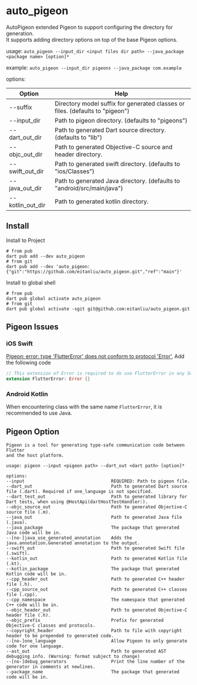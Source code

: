 # auto_pigeon

AutoPigeon extended Pigeon to support configuring the directory for generation.  
It supports adding directory options on top of the base Pigeon options.

usage: `auto_pigeon --input_dir <input files dir path> --java_package <package name> [option]*`

example: `auto_pigeon --input_dir pigeons --java_package com.example`

options:

| Option           | Help                                                                          |
|------------------|-------------------------------------------------------------------------------|
| --suffix         | Directory model suffix for generated classes or files. (defaults to "pigeon") |
| --input_dir      | Path to pigeon directory. (defaults to "pigeons")                             |
| --dart_out_dir   | Path to generated Dart source directory. (defaults to "lib")                  |
| --objc_out_dir   | Path to generated Objective-C source and header directory.                    |
| --swift_out_dir  | Path to generated swift directory. (defaults to "ios/Classes")                |
| --java_out_dir   | Path to generated Java directory. (defaults to "android/src/main/java")       |
| --kotlin_out_dir | Path to generated kotlin directory.                                           |

## Install

Install to Project

```shell
# from pub
dart pub add --dev auto_pigeon
# from git
dart pub add --dev 'auto_pigeon:{"git":"https://github.com/eitanliu/auto_pigeon.git","ref":"main"}'
```

Install to global shell

```shell
# from pub
dart pub global activate auto_pigeon
# from git
dart pub global activate -sgit git@github.com:eitanliu/auto_pigeon.git
```

## Pigeon Issues

### iOS Swift

[Pigeon: error: type 'FlutterError' does not conform to protocol 'Error'](https://github.com/flutter/flutter/issues/137057#issuecomment-1776625693), Add the following code

```swift
// This extension of Error is required to do use FlutterError in any Swift code.
extension FlutterError: Error {}
```

### Android Kotlin

When encountering class with the same name `FlutterError`, it is recommended to use Java.

## Pigeon Option
```
Pigeon is a tool for generating type-safe communication code between Flutter
and the host platform.

usage: pigeon --input <pigeon path> --dart_out <dart path> [option]*

options:
--input                                 REQUIRED: Path to pigeon file.
--dart_out                              Path to generated Dart source file (.dart). Required if one_language is not specified.
--dart_test_out                         Path to generated library for Dart tests, when using @HostApi(dartHostTestHandler:).
--objc_source_out                       Path to generated Objective-C source file (.m).
--java_out                              Path to generated Java file (.java).
--java_package                          The package that generated Java code will be in.
--[no-]java_use_generated_annotation    Adds the java.annotation.Generated annotation to the output.
--swift_out                             Path to generated Swift file (.swift).
--kotlin_out                            Path to generated Kotlin file (.kt).
--kotlin_package                        The package that generated Kotlin code will be in.
--cpp_header_out                        Path to generated C++ header file (.h).
--cpp_source_out                        Path to generated C++ classes file (.cpp).
--cpp_namespace                         The namespace that generated C++ code will be in.
--objc_header_out                       Path to generated Objective-C header file (.h).
--objc_prefix                           Prefix for generated Objective-C classes and protocols.
--copyright_header                      Path to file with copyright header to be prepended to generated code.
--[no-]one_language                     Allow Pigeon to only generate code for one language.
--ast_out                               Path to generated AST debugging info. (Warning: format subject to change)
--[no-]debug_generators                 Print the line number of the generator in comments at newlines.
--package_name                          The package that generated code will be in.
```
